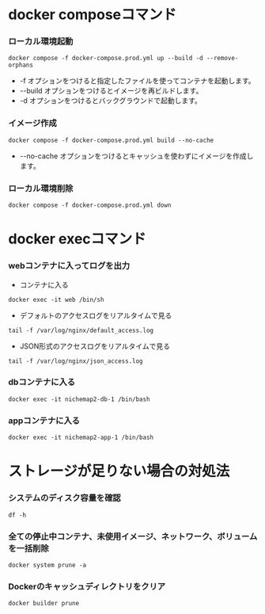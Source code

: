 # docker composeコマンド

### ローカル環境起動
```
docker compose -f docker-compose.prod.yml up --build -d --remove-orphans
```
- -f オプションをつけると指定したファイルを使ってコンテナを起動します。
- --build オプションをつけるとイメージを再ビルドします。
- -d オプションをつけるとバックグラウンドで起動します。

### イメージ作成
```
docker compose -f docker-compose.prod.yml build --no-cache
```
- --no-cache オプションをつけるとキャッシュを使わずにイメージを作成します。

### ローカル環境削除
```
docker compose -f docker-compose.prod.yml down
```
# docker execコマンド

### webコンテナに入ってログを出力
- コンテナに入る
```
docker exec -it web /bin/sh
```

- デフォルトのアクセスログをリアルタイムで見る
```
tail -f /var/log/nginx/default_access.log
```

- JSON形式のアクセスログをリアルタイムで見る
```
tail -f /var/log/nginx/json_access.log
```

### dbコンテナに入る
```
docker exec -it nichemap2-db-1 /bin/bash
```

### appコンテナに入る
```
docker exec -it nichemap2-app-1 /bin/bash
```
# ストレージが足りない場合の対処法

### システムのディスク容量を確認
```
df -h
```

### 全ての停止中コンテナ、未使用イメージ、ネットワーク、ボリュームを一括削除
```
docker system prune -a
```

### Dockerのキャッシュディレクトリをクリア
```
docker builder prune
```

